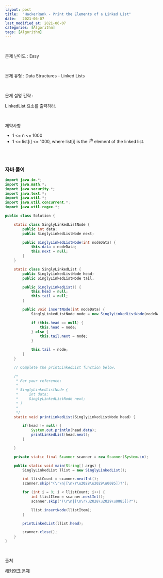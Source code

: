 ```yaml
---
layout: post
title:  "HackerRank - Print the Elements of a Linked List"
date:   2021-06-07
last_modified_at: 2021-06-07
categories: [Algorithm]
tags: [Algorithm]
---
```


<br/>

문제 난이도 : Easy

<br/>

문제 유형 : Data Structures - Linked Lists

<br/>

문제 설명 간략 :    

LinkedList 요소를 출력하라.

<br/>

제약사항

- 1 <= n <= 1000
- 1 <= list[i] <= 1000, where list[i] is the i<sup>th</sup> element of the linked list.

<br/>
   

<br/>

### 자바 풀이

```java
import java.io.*;
import java.math.*;
import java.security.*;
import java.text.*;
import java.util.*;
import java.util.concurrent.*;
import java.util.regex.*;

public class Solution {

    static class SinglyLinkedListNode {
        public int data;
        public SinglyLinkedListNode next;

        public SinglyLinkedListNode(int nodeData) {
            this.data = nodeData;
            this.next = null;
        }
    }

    static class SinglyLinkedList {
        public SinglyLinkedListNode head;
        public SinglyLinkedListNode tail;

        public SinglyLinkedList() {
            this.head = null;
            this.tail = null;
        }

        public void insertNode(int nodeData) {
            SinglyLinkedListNode node = new SinglyLinkedListNode(nodeData);

            if (this.head == null) {
                this.head = node;
            } else {
                this.tail.next = node;
            }

            this.tail = node;
        }
    }

    // Complete the printLinkedList function below.

    /*
     * For your reference:
     *
     * SinglyLinkedListNode {
     *     int data;
     *     SinglyLinkedListNode next;
     * }
     *
     */
    static void printLinkedList(SinglyLinkedListNode head) {

        if(head != null) {
            System.out.println(head.data);
            printLinkedList(head.next);
        }

    }

    private static final Scanner scanner = new Scanner(System.in);

    public static void main(String[] args) {
        SinglyLinkedList llist = new SinglyLinkedList();

        int llistCount = scanner.nextInt();
        scanner.skip("(\r\n|[\n\r\u2028\u2029\u0085])?");

        for (int i = 0; i < llistCount; i++) {
            int llistItem = scanner.nextInt();
            scanner.skip("(\r\n|[\n\r\u2028\u2029\u0085])?");

            llist.insertNode(llistItem);
        }

        printLinkedList(llist.head);

        scanner.close();
    }
}

```

<br/>

출처

[해커랭크 문제](https://www.hackerrank.com/challenges/print-the-elements-of-a-linked-list/problem)